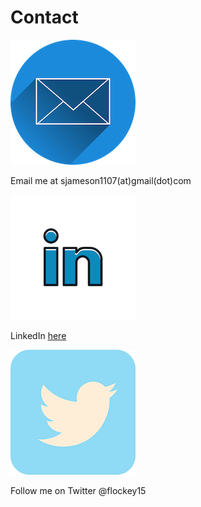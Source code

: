 # Contact

![Envelope](emaillogo.png)

Email me at sjameson1107(at)gmail(dot)com

![linkedin logo](linkedinlogo.png)

LinkedIn [here](https://www.linkedin.com/in/sydney-jameson-08296b129/)

![Twitter logo](twitterlogo.png)

Follow me on Twitter @flockey15
